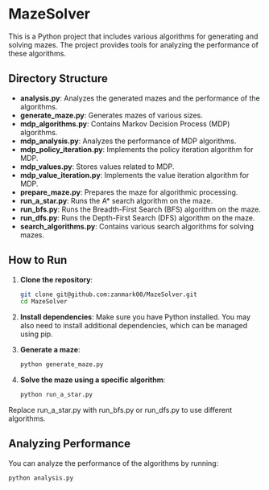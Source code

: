 # MazeSolver

This is a Python project that includes various algorithms for generating and solving mazes. The project provides tools for analyzing the performance of these algorithms.

## Directory Structure

- **analysis.py**: Analyzes the generated mazes and the performance of the algorithms.
- **generate_maze.py**: Generates mazes of various sizes.
- **mdp_algorithms.py**: Contains Markov Decision Process (MDP) algorithms.
- **mdp_analysis.py**: Analyzes the performance of MDP algorithms.
- **mdp_policy_iteration.py**: Implements the policy iteration algorithm for MDP.
- **mdp_values.py**: Stores values related to MDP.
- **mdp_value_iteration.py**: Implements the value iteration algorithm for MDP.
- **prepare_maze.py**: Prepares the maze for algorithmic processing.
- **run_a_star.py**: Runs the A* search algorithm on the maze.
- **run_bfs.py**: Runs the Breadth-First Search (BFS) algorithm on the maze.
- **run_dfs.py**: Runs the Depth-First Search (DFS) algorithm on the maze.
- **search_algorithms.py**: Contains various search algorithms for solving mazes.

## How to Run

1. **Clone the repository**:
   ```bash
   git clone git@github.com:zanmark00/MazeSolver.git
   cd MazeSolver

2. **Install dependencies**:
   Make sure you have Python installed. You may also need to install additional dependencies, which can be managed using pip.

3. **Generate a maze**:
   ```bash
   python generate_maze.py

4. **Solve the maze using a specific algorithm**:
   ```bash
   python run_a_star.py

Replace run_a_star.py with run_bfs.py or run_dfs.py to use different algorithms.

## Analyzing Performance

You can analyze the performance of the algorithms by running:
   ```bash
   python analysis.py
